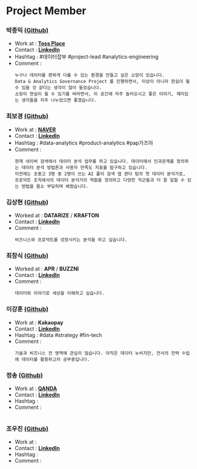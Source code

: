# Project Member
### 박종익 [(Github)](https://github.com/jongikp)
  * Work at : [**Toss Place**](https://tossplace.com/)
  * Contact : [**LinkedIn**](https://www.linkedin.com/in/jongikpark/)
  * Hashtag : #데이터잡부 #project-lead #analytics-engineering
  * Comment :
    ```
    누구나 데이터를 편하게 다룰 수 있는 환경을 만들고 싶은 소망이 있습니다.   
    Data & Analytics Governance Project 를 진행하면서, 이상이 아니라 현실이 될 수 있을 것 같다는 생각이 많이 들었습니다.   
    소망이 현실이 될 수 있기를 바라면서, 이 공간에 자주 놀러오시고 좋은 이야기, 재미있는 생각들을 자주 나누었으면 좋겠습니다.
    ```

### 최보경 [(Github)](https://github.com/BokyungChoi)
  * Work at : [**NAVER**](https://medium.com/naver-dna-tech-blog)
  * Contact : [**LinkedIn**](https://www.linkedin.com/in/b-choi/)
  * Hashtag : #data-analytics #product-analytics #pap가즈아
  * Comment :
    ```
    현재 네이버 검색에서 데이터 분석 업무를 하고 있습니다. 데이터에서 인과관계를 정의하는 데이터 분석 방법론과 사용자 만족도 지표를 탐구하고 있습니다. 
    이전에는 초중고 3명 중 2명이 쓰는 AI 풀이 검색 앱 콴다 팀의 첫 데이터 분석가로,   
    프로덕트 조직에서의 데이터 분석가의 역할을 정의하고 다양한 직군들과 더 잘 일할 수 있는 방법을 몸소 부딪히며 배웠습니다.
    ```

### 김상현 [(Github)](https://github.com/jsaang)
  * Worked at : **DATARIZE** / **KRAFTON**
  * Contact : [**LinkedIn**](https://www.linkedin.com/in/jsaang/)
  * Comment :
    ```
    비즈니스와 프로덕트를 성장시키는 분석을 하고 싶습니다.
    ```

### 최창식 [(Github)](https://github.com/GraphTree)
  * Worked at : **APR** / **BUZZNI**
  * Contact : [**LinkedIn**](https://www.linkedin.com/in/changsikchoi/)
  * Comment :
    ```
    데이터와 이야기로 세상을 이해하고 싶습니다.
    ```

### 이강훈 [(Github)](https://github.com/Hooniing)
  * Work at : **Kakaopay**
  * Contact : [**LinkedIn**](https://www.linkedin.com/in/kanghoon-lee/)
  * Hashtag : #data #strategy #fin-tech
  * Comment :
    ```
    기술과 비즈니스 전 영역에 관심이 많습니다. 아직은 데이터 뉴비지만, 전사의 전략 수립에 데이터를 활용하고자 공부중입니다.
    ```

### 정송 [(Github)](https://github.com/andrejung)
  * Work at : [**QANDA**](https://team.mathpresso.com/)
  * Contact : [**LinkedIn**](https://www.linkedin.com/in/pine0527/)
  * Hashtag : 
  * Comment :
    ```
    
    ```

### 조우진 [(Github)](https://github.com/not-for-me)
  * Work at : 
  * Contact : [**LinkedIn**](https://www.linkedin.com/in/notforme/)
  * Hashtag : 
  * Comment :
    ```
    
    ```
